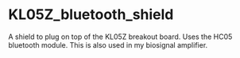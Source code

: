 # KL05Z_bluetooth_shield
A shield to plug on top of the KL05Z breakout board. Uses the HC05 bluetooth module. This is also used in my biosignal amplifier.
